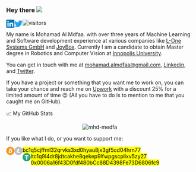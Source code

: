 ### Hey there <img src="https://media.giphy.com/media/hvRJCLFzcasrR4ia7z/giphy.gif" width="25px">

<!--
**mhd-medfa/mhd-medfa** is a ✨ _special_ ✨ repository because its `README.md` (this file) appears on your GitHub profile.

Here are some ideas to get you started:

- 🔭 I’m currently working on ...
- 🌱 I’m currently learning ...
- 👯 I’m looking to collaborate on ...
- 🤔 I’m looking for help with ...
- 💬 Ask me about ...
- 📫 How to reach me: ...
- 😄 Pronouns: ...
- ⚡ Fun fact: ...
-->
<a href="https://www.linkedin.com/in/mohamad-al-mdfaa/">
  <img align="left" alt="Mohamad's LinkedIN" width="22px" src="https://raw.githubusercontent.com/mhd-medfa/mhd-medfa/main/assets/linkedin.svg" />
</a>
<a href="https://twitter.com/mohamadalmadfaa">
  <img align="left" alt="Mohamad Al Mdfaa | Twitter" width="22px" src="https://raw.githubusercontent.com/mhd-medfa/mhd-medfa/main/assets/twitter.svg" />
</a>

![visitors](https://visitor-badge.glitch.me/badge?page_id=mhd-medfa.mhd-medfa)

My name is Mohamad Al Mdfaa. with over three years of Machine Learning and Software development experience at various companies like [L-One Systems GmbH](https://l-one.de/) and [JoyBox](http://joybox-me.com/). Currently I am a candidate to obtain Master degree in Robotics and Computer Vision at [Innopolis University](https://innopolis.university/).

You can get in touch with me at [mohamad.almdfaa@gmail.com](mohamad.almdfaa@gmail.com), [Linkedin](https://www.linkedin.com/in/mohamad-al-mdfaa/), and [Twitter](https://twitter.com/mohamadalmadfaa).

If you have a project or something that you want me to work on, you can take your chance and reach me on [Upwork](https://www.upwork.com/freelancers/~01b27e1d505c87af0d) with a discount 25% for a limited amount of time :wink: (All you have to do is to mention to me that you caught me on GitHub).

📈 My GitHub Stats

<p align="center"> <img src="https://github-readme-stats.vercel.app/api?username=mhd-medfa&show_icons=true&theme=default" alt="mhd-medfa" />
  
If you like what I do, or you want to support me:

<a href="bc1q5cjffml32qrvks3xd0hyau8jx3gf5cd04hrn77">
  <img align="left" alt="Bitcoin" width="22px" src="https://raw.githubusercontent.com/mhd-medfa/mhd-medfa/main/assets/bitcoin.svg.png" />
</a>
<mark>bc1q5cjffml32qrvks3xd0hyau8jx3gf5cd04hrn77</mark>

<a href="ltc1q9l4dr8jdtcakhe8qekep9lfwpgscpllxv5zy27">
  <img align="left" alt="Litecoin" width="22px" src="https://raw.githubusercontent.com/mhd-medfa/mhd-medfa/main/assets/litecoin.svg.png" />
</a>
<mark>ltc1q9l4dr8jdtcakhe8qekep9lfwpgscpllxv5zy27</mark>

<a href="0x0006a16f43D0fdf480bCc88D4398Fe73D6806fc9">
  <img align="left" alt="TetherUSD" width="22px" src="https://raw.githubusercontent.com/mhd-medfa/mhd-medfa/main/assets/tether.svg" />
</a>
<mark>0x0006a16f43D0fdf480bCc88D4398Fe73D6806fc9</mark>
